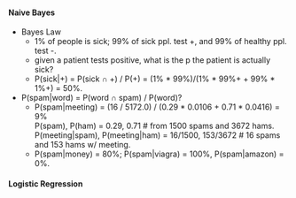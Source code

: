 #### Naive Bayes

* Bayes Law
  * 1% of people is sick; 99% of sick ppl. test +, and 99% of healthy ppl. test -.
  * given a patient tests positive, what is the p the patient is actually sick?
  * P(sick|+) = P(sick ∩ +) / P(+) = (1% * 99%)/(1% * 99%+ + 99% * 1%+) = 50%.
* P(spam|word) = P(word ∩ spam) / P(word)?
  * P(spam|meeting) = (16 / 5172.0) / (0.29 * 0.0106 + 0.71 * 0.0416) = 9%  
    P(spam), P(ham) = 0.29, 0.71 # from 1500 spams and 3672 hams.  
    P(meeting|spam), P(meeting|ham) = 16/1500, 153/3672 # 16 spams and 153 hams w/ meeting.
  * P(spam|money) = 80%; P(spam|viagra) = 100%, P(spam|amazon) = 0%.

#### Logistic Regression

